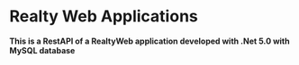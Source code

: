 # Realty Web Applications

**This is a RestAPI of a RealtyWeb application developed with .Net 5.0 with MySQL database**
